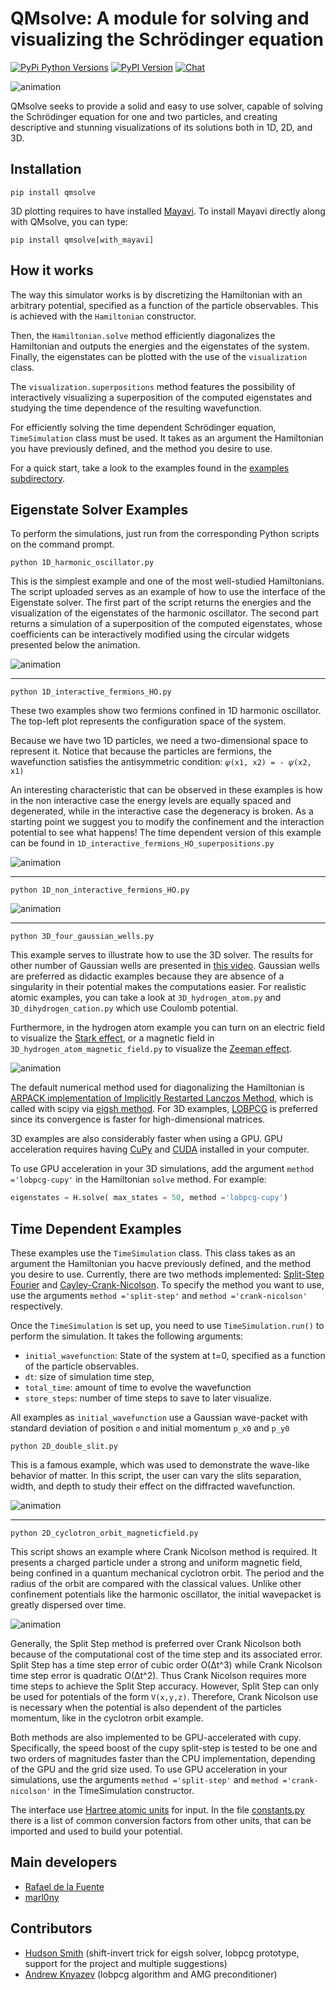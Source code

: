 # QMsolve: A module for solving and visualizing the Schrödinger equation
[![PyPi Python Versions](https://img.shields.io/badge/python-3-1abc9c.svg)](https://pypi.python.org/pypi/qmsolve/)
[![PyPI Version](https://img.shields.io/pypi/v/qmsolve.svg)](https://pypi.python.org/pypi/qmsolve)
[![Chat](https://img.shields.io/badge/chat-on%20discord-7289da.svg)](https://discord.gg/xVgFfe7jQ9)

![animation](/images/3D_two_gaussian_wells.gif)

QMsolve seeks to provide a solid and easy to use solver, capable of solving the Schrödinger equation for one and two particles, 
and creating descriptive and stunning visualizations of its solutions both in 1D, 2D, and 3D.


## Installation

```
pip install qmsolve
```

3D plotting requires to have installed [Mayavi](https://docs.enthought.com/mayavi/mayavi/installation.html). To install Mayavi directly along with QMsolve, you can type:

```
pip install qmsolve[with_mayavi]
```

## How it works

The way this simulator works is by discretizing the Hamiltonian with an arbitrary potential, 
specified as a function of the particle observables. This is achieved with the `Hamiltonian` constructor.

Then, the `Hamiltonian.solve` method efficiently diagonalizes the Hamiltonian and outputs the energies and the eigenstates of the system.
Finally, the eigenstates can be plotted with the use of the `visualization` class.

The `visualization.superpositions` method features the possibility of interactively visualizing a superposition of the computed eigenstates and studying the time dependence of the resulting wavefunction. 

For efficiently solving the time dependent Schrödinger equation, `TimeSimulation` class must be used. It takes as an argument the Hamiltonian you have previously defined, and the method you desire to use.

For a quick start, take a look to the examples found in the [examples subdirectory](https://github.com/quantum-visualizations/qmsolve/tree/main/examples).

## Eigenstate Solver Examples

To perform the simulations, just run from the corresponding Python scripts on the command prompt.

```
python 1D_harmonic_oscillator.py
```
This is the simplest example and one of the most well-studied Hamiltonians. The script uploaded serves as an example of how to use the interface of the Eigenstate solver. The first part of the script returns the energies and the visualization of the eigenstates of the harmonic oscillator. The second part returns a simulation of a superposition of the computed eigenstates, whose coefficients can be interactively modified using the circular widgets presented below the animation.
 
![animation](/images/1D_harmonic_oscillator.gif)

---
```
python 1D_interactive_fermions_HO.py
```

These two examples show two fermions confined in 1D harmonic oscillator. The top-left plot represents the configuration space of the system. 

Because we have two 1D particles, we need a two-dimensional space to represent it. Notice that because the particles are fermions,  the wavefunction satisfies the antisymmetric condition: `𝜓(x1, x2) = - 𝜓(x2, x1)` 

An interesting characteristic that can be observed in these examples is how in the non interactive case the energy levels are equally spaced and degenerated, while in the interactive case the degeneracy is broken.
As a starting point we suggest you to modify the confinement and the interaction potential to see what happens!
The time dependent version of this example can be found in `1D_interactive_fermions_HO_superpositions.py`


![animation](/images/1D_interactive_fermions.gif)

---
```
python 1D_non_interactive_fermions_HO.py
```

![animation](/images/1D_non_interactive_fermions.gif)

---
```
python 3D_four_gaussian_wells.py
```
This example serves to illustrate how to use the 3D solver. The results for other number of Gaussian wells are presented in [this video](https://www.youtube.com/watch?v=eCk8aIIEZSg). Gaussian wells are preferred as didactic examples because they are absence of a singularity in their potential makes the computations easier. For realistic atomic examples, you can take a look at `3D_hydrogen_atom.py` and `3D_dihydrogen_cation.py` which use Coulomb potential.

Furthermore, in the hydrogen atom example you can turn on an electric field to visualize the [Stark effect](https://en.wikipedia.org/wiki/Stark_effect), or a magnetic field in  `3D_hydrogen_atom_magnetic_field.py` to visualize the [Zeeman effect](https://en.wikipedia.org/wiki/Zeeman_effect).

![animation](/images/3D_four_gaussian_wells.gif)

The default numerical method used for diagonalizing the Hamiltonian is [ARPACK implementation of Implicitly Restarted Lanczos Method](https://www.caam.rice.edu/software/ARPACK/), which is called with scipy via [eigsh method](https://docs.scipy.org/doc/scipy/reference/generated/scipy.sparse.linalg.eigsh.html). For 3D examples, [LOBPCG](https://docs.scipy.org/doc/scipy/reference/generated/scipy.sparse.linalg.lobpcg.html#rbbbc6164e7a5-4) is preferred since its convergence is faster for high-dimensional matrices.

3D examples are also considerably faster when using a GPU. GPU acceleration requires having [CuPy](https://docs.cupy.dev/en/stable/install.html) and [CUDA](https://developer.nvidia.com/cuda-downloads) installed in your computer. 

To use GPU acceleration in your 3D simulations, add the argument `method ='lobpcg-cupy'` in the Hamiltonian `solve` method. For example:

```python
eigenstates = H.solve( max_states = 50, method ='lobpcg-cupy')
```

## Time Dependent Examples

These examples use the `TimeSimulation` class. This class takes as an argument the Hamiltonian you hacve previously defined, and the method you desire to use. Currently, there are two methods implemented: [Split-Step Fourier](https://en.wikipedia.org/wiki/Split-step_method) and [Cayley-Crank-Nicolson](https://en.wikipedia.org/wiki/Crank%E2%80%93Nicolson_method). To specify the method you want to use, use the arguments `method ='split-step'` and `method ='crank-nicolson'` respectively.

Once the `TimeSimulation` is set up, you need to use `TimeSimulation.run()` to perform the simulation. It takes the following arguments: 

 - `initial_wavefunction`: State of the system at t=0, specified as a function of the particle observables.
 - `dt`: size of simulation time step, 
 - `total_time`: amount of time to evolve the wavefunction
 - `store_steps`: number of time steps to save to later visualize.

All examples as `initial_wavefunction` use a Gaussian wave-packet with standard deviation of position `σ` and initial momentum `p_x0` and `p_y0`

```
python 2D_double_slit.py
```
This is a famous example, which was used to demonstrate the wave-like behavior of matter. In this script, the user can vary the slits separation, width, and depth to study their effect on the diffracted wavefunction.

![animation](/images/2D_double-slit.gif)

---
```
python 2D_cyclotron_orbit_magneticfield.py
```
This script shows an example where Crank Nicolson method is required. It presents a charged particle under a strong and uniform magnetic field, being confined in a quantum mechanical cyclotron orbit. The period and the radius of the orbit are compared with the classical values. Unlike other confinement potentials like the harmonic oscillator, the initial wavepacket is greatly dispersed over time.

![animation](/images/2D_cyclotron_orbit_magneticfield.gif)

Generally, the Split Step method is preferred over Crank Nicolson both because of the computational cost of the time step and its associated error. Split Step has a time step error of cubic order O(Δt^3) while Crank Nicolson time step error is quadratic O(Δt^2). Thus Crank Nicolson requires more time steps to achieve the Split Step accuracy. However, Split Step can only be used for potentials of the form `V(x,y,z)`. Therefore, Crank Nicolson use is necessary when the potential is also dependent of the particles momentum, like in the cyclotron orbit example.

Both methods are also implemented to be GPU-accelerated with cupy. Specifically, the speed boost of the cupy split-step is tested to be one and two orders of magnitudes faster than the CPU implementation, depending of the GPU and the grid size used. To use GPU acceleration in your simulations, use the arguments `method ='split-step'` and `method ='crank-nicolson'` in the TimeSimulation constructor.

The interface use [Hartree atomic units](https://en.wikipedia.org/wiki/Hartree_atomic_units) for input. In the file [constants.py](https://github.com/quantum-visualizations/qmsolve/blob/main/qmsolve/util/constants.py) there is a list of common conversion factors from other units, that can be imported and used to build your potential.

## Main developers

- [Rafael de la Fuente](https://github.com/rafael-fuente)
- [marl0ny](https://github.com/marl0ny)

## Contributors

- [Hudson Smith](https://github.com/dhudsmith) (shift-invert trick for eigsh solver, lobpcg prototype, support for the project and multiple suggestions)
- [Andrew Knyazev](https://github.com/lobpcg) (lobpcg algorithm and AMG preconditioner)

